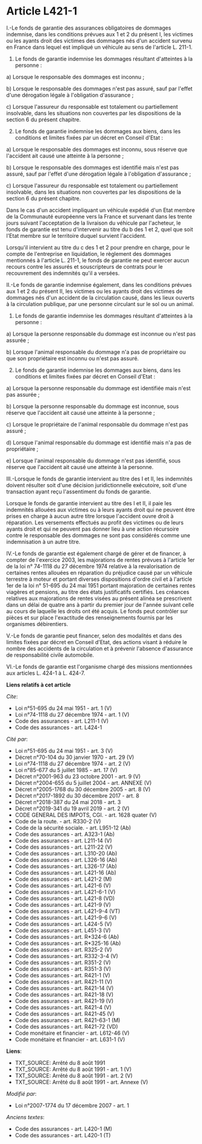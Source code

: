 # Article L421-1

I.-Le fonds de garantie des assurances obligatoires de dommages indemnise, dans les conditions prévues aux 1 et 2 du présent
I, les victimes ou les ayants droit des victimes des dommages nés d'un accident survenu en France dans lequel est impliqué un
véhicule au sens de l'article L. 211-1. 

1. Le fonds de garantie indemnise les dommages résultant d'atteintes à la personne : 

a) Lorsque le responsable des dommages est inconnu ; 

b) Lorsque le responsable des dommages n'est pas assuré, sauf par l'effet d'une dérogation légale à l'obligation
d'assurance ; 

c) Lorsque l'assureur du responsable est totalement ou partiellement insolvable, dans les situations non couvertes par les
dispositions de la section 6 du présent chapitre. 

2. Le fonds de garantie indemnise les dommages aux biens, dans les conditions et limites fixées par un décret en Conseil
d'Etat : 

a) Lorsque le responsable des dommages est inconnu, sous réserve que l'accident ait causé une atteinte à la personne ; 

b) Lorsque le responsable des dommages est identifié mais n'est pas assuré, sauf par l'effet d'une dérogation légale à
l'obligation d'assurance ; 

c) Lorsque l'assureur du responsable est totalement ou partiellement insolvable, dans les situations non couvertes par les
dispositions de la section 6 du présent chapitre. 

Dans le cas d'un accident impliquant un véhicule expédié d'un Etat membre de la Communauté européenne vers la France et
survenant dans les trente jours suivant l'acceptation de la livraison du véhicule par l'acheteur, le fonds de garantie est
tenu d'intervenir au titre du b des 1 et 2, quel que soit l'Etat membre sur le territoire duquel survient l'accident. 

Lorsqu'il intervient au titre du c des 1 et 2 pour prendre en charge, pour le compte de l'entreprise en liquidation, le
règlement des dommages mentionnés à l'article L. 211-1, le fonds de garantie ne peut exercer aucun recours contre les assurés
et souscripteurs de contrats pour le recouvrement des indemnités qu'il a versées. 

II.-Le fonds de garantie indemnise également, dans les conditions prévues aux 1 et 2 du présent II, les victimes ou les
ayants droit des victimes de dommages nés d'un accident de la circulation causé, dans les lieux ouverts à la circulation
publique, par une personne circulant sur le sol ou un animal. 

1. Le fonds de garantie indemnise les dommages résultant d'atteintes à la personne : 

a) Lorsque la personne responsable du dommage est inconnue ou n'est pas assurée ; 

b) Lorsque l'animal responsable du dommage n'a pas de propriétaire ou que son propriétaire est inconnu ou n'est pas assuré. 

2. Le fonds de garantie indemnise les dommages aux biens, dans les conditions et limites fixées par décret en Conseil
d'Etat : 

a) Lorsque la personne responsable du dommage est identifiée mais n'est pas assurée ; 

b) Lorsque la personne responsable du dommage est inconnue, sous réserve que l'accident ait causé une atteinte à la
personne ; 

c) Lorsque le propriétaire de l'animal responsable du dommage n'est pas assuré ; 

d) Lorsque l'animal responsable du dommage est identifié mais n'a pas de propriétaire ; 

e) Lorsque l'animal responsable du dommage n'est pas identifié, sous réserve que l'accident ait causé une atteinte à la
personne. 

III.-Lorsque le fonds de garantie intervient au titre des I et II, les indemnités doivent résulter soit d'une décision
juridictionnelle exécutoire, soit d'une transaction ayant reçu l'assentiment du fonds de garantie. 

Lorsque le fonds de garantie intervient au titre des I et II, il paie les indemnités allouées aux victimes ou à leurs ayants
droit qui ne peuvent être prises en charge à aucun autre titre lorsque l'accident ouvre droit à réparation. Les versements
effectués au profit des victimes ou de leurs ayants droit et qui ne peuvent pas donner lieu à une action récursoire contre le
responsable des dommages ne sont pas considérés comme une indemnisation à un autre titre. 

IV.-Le fonds de garantie est également chargé de gérer et de financer, à compter de l'exercice 2003, les majorations de
rentes prévues à l'article 1er de la loi n° 74-1118 du 27 décembre 1974 relative à la revalorisation de certaines rentes
allouées en réparation du préjudice causé par un véhicule terrestre à moteur et portant diverses dispositions d'ordre civil
et à l'article 1er de la loi n° 51-695 du 24 mai 1951 portant majoration de certaines rentes viagères et pensions, au titre
des états justificatifs certifiés. Les créances relatives aux majorations de rentes visées au présent alinéa se prescrivent
dans un délai de quatre ans à partir du premier jour de l'année suivant celle au cours de laquelle les droits ont été acquis.
Le fonds peut contrôler sur pièces et sur place l'exactitude des renseignements fournis par les organismes débirentiers. 

V.-Le fonds de garantie peut financer, selon des modalités et dans des limites fixées par décret en Conseil d'Etat, des
actions visant à réduire le nombre des accidents de la circulation et à prévenir l'absence d'assurance de responsabilité
civile automobile. 

VI.-Le fonds de garantie est l'organisme chargé des missions mentionnées aux articles L. 424-1 à L. 424-7.

**Liens relatifs à cet article**

_Cite_:

  - Loi n°51-695 du 24 mai 1951 - art. 1 (V)
  - Loi n°74-1118 du 27 décembre 1974 - art. 1 (V)
  - Code des assurances - art. L211-1 (V)
  - Code des assurances - art. L424-1

_Cité par_:

  - Loi n°51-695 du 24 mai 1951 - art. 3 (V)
  - Décret n°70-104 du 30 janvier 1970 - art. 29 (V)
  - Loi n°74-1118 du 27 décembre 1974 - art. 2 (V)
  - Loi n°85-677 du 5 juillet 1985 - art. 17 (V)
  - Décret n°2001-963 du 23 octobre 2001 - art. 9 (V)
  - Décret n°2004-655 du 5 juillet 2004 - art. ANNEXE (V)
  - Décret n°2005-1768 du 30 décembre 2005 - art. 8 (V)
  - Décret n°2017-1892 du 30 décembre 2017 - art. 8
  - Décret n°2018-387 du 24 mai 2018 - art. 3
  - Décret n°2019-341 du 19 avril 2019 - art. 2 (V)
  - CODE GENERAL DES IMPOTS, CGI. - art. 1628 quater (V)
  - Code de la route. - art. R330-2 (V)
  - Code de la sécurité sociale. - art. L951-12 (Ab)
  - Code des assurances - art. A323-1 (Ab)
  - Code des assurances - art. L211-14 (V)
  - Code des assurances - art. L211-22 (V)
  - Code des assurances - art. L310-20 (Ab)
  - Code des assurances - art. L326-16 (Ab)
  - Code des assurances - art. L326-17 (Ab)
  - Code des assurances - art. L421-16 (Ab)
  - Code des assurances - art. L421-2 (M)
  - Code des assurances - art. L421-6 (V)
  - Code des assurances - art. L421-6-1 (V)
  - Code des assurances - art. L421-8 (VD)
  - Code des assurances - art. L421-9 (V)
  - Code des assurances - art. L421-9-4 (VT)
  - Code des assurances - art. L421-9-6 (V)
  - Code des assurances - art. L424-5 (V)
  - Code des assurances - art. L451-3 (V)
  - Code des assurances - art. R*324-6 (Ab)
  - Code des assurances - art. R*325-16 (Ab)
  - Code des assurances - art. R325-2 (V)
  - Code des assurances - art. R332-3-4 (V)
  - Code des assurances - art. R351-2 (V)
  - Code des assurances - art. R351-3 (V)
  - Code des assurances - art. R421-1 (V)
  - Code des assurances - art. R421-11 (V)
  - Code des assurances - art. R421-14 (V)
  - Code des assurances - art. R421-18 (V)
  - Code des assurances - art. R421-19 (V)
  - Code des assurances - art. R421-4 (V)
  - Code des assurances - art. R421-45 (V)
  - Code des assurances - art. R421-63-1 (M)
  - Code des assurances - art. R421-72 (VD)
  - Code monétaire et financier - art. L612-46 (V)
  - Code monétaire et financier - art. L631-1 (V)

**Liens**:

  - TXT_SOURCE: Arrêté du 8 août 1991
  - TXT_SOURCE: Arrêté du 8 août 1991 - art. 1 (V)
  - TXT_SOURCE: Arrêté du 8 août 1991 - art. 2 (V)
  - TXT_SOURCE: Arrêté du 8 août 1991 - art. Annexe (V)

_Modifié par_:

  - Loi n°2007-1774 du 17 décembre 2007 - art. 1

_Anciens textes_:

  - Code des assurances - art. L420-1 (M)
  - Code des assurances - art. L420-1 (T)
